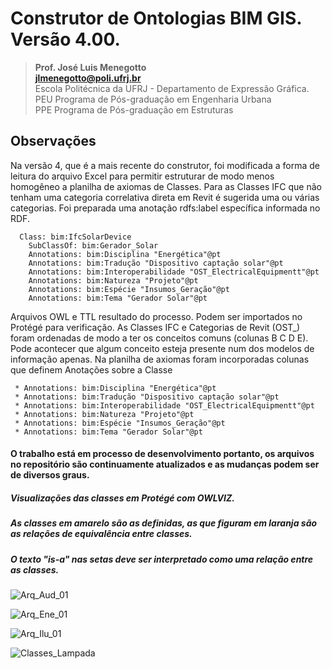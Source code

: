 # Construtor de Ontologias BIM GIS. Versão 4.00.
>**Prof. José Luis Menegotto**<br>
>**jlmenegotto@poli.ufrj.br**<br>
>Escola Politécnica da UFRJ - Departamento de Expressão Gráfica.<br>
>PEU Programa de Pós-graduação em Engenharia Urbana<br>
>PPE Programa de Pós-graduação em Estruturas<br>

## Observações 

Na versão 4, que é a mais recente do construtor, foi modificada a forma de leitura do arquivo Excel para permitir estruturar de modo menos homogêneo a planilha de axiomas de Classes.
Para as Classes IFC que não tenham uma categoria correlativa direta em Revit é sugerida uma ou várias categorias. Foi preparada uma anotação rdfs:label específica informada no RDF.

	  Class: bim:IfcSolarDevice
		SubClassOf: bim:Gerador_Solar
		Annotations: bim:Disciplina "Energética"@pt
		Annotations: bim:Tradução "Dispositivo captação solar"@pt
		Annotations: bim:Interoperabilidade "OST_ElectricalEquipmentt"@pt
		Annotations: bim:Natureza "Projeto"@pt
		Annotations: bim:Espécie "Insumos_Geração"@pt
		Annotations: bim:Tema "Gerador Solar"@pt

Arquivos OWL e TTL resultado do processo. Podem ser importados no Protégé para verificação.
As Classes IFC e Categorias de Revit (OST_) foram ordenadas de modo a ter os conceitos comuns (colunas B C D E).
Pode acontecer que algum conceito esteja presente num dos modelos de informação apenas. 
Na planilha de axiomas foram incorporadas colunas que definem Anotações sobre a Classe 

	 * Annotations: bim:Disciplina "Energética"@pt
 	 * Annotations: bim:Tradução "Dispositivo captação solar"@pt
	 * Annotations: bim:Interoperabilidade "OST_ElectricalEquipmentt"@pt
  	 * Annotations: bim:Natureza "Projeto"@pt
  	 * Annotations: bim:Espécie "Insumos_Geração"@pt
  	 * Annotations: bim:Tema "Gerador Solar"@pt

#### O trabalho está em processo de desenvolvimento portanto, os arquivos no repositório são continuamente atualizados e as mudanças podem ser de diversos graus.

##### Visualizações das classes em Protégé com OWLVIZ. 
##### As classes em amarelo são as definidas, as que figuram em laranja são as relações de equivalência entre classes. 
##### O texto "is-a" nas setas deve ser interpretado como uma relação entre as classes.

![Arq_Aud_01](https://github.com/user-attachments/assets/54222801-41bd-41df-941d-e6b416abb65d)

![Arq_Ene_01](https://github.com/user-attachments/assets/ddf61c29-f7cc-437c-bb45-9caf930d5199)


![Arq_Ilu_01](https://github.com/user-attachments/assets/43b7dfc4-64d6-4eaf-a1f0-1c70b0fbb470)

![Classes_Lampada](https://github.com/user-attachments/assets/c716a964-2318-4b8d-8ab1-c046234cf6bd)


